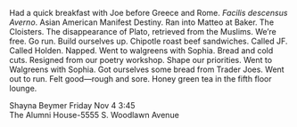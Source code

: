Had a quick breakfast with Joe before Greece and Rome. *Facilis descensus Averno*. Asian American Manifest Destiny. Ran into Matteo at Baker. The Cloisters. The disappearance of Plato, retrieved from the Muslims. We’re free. Go run. Build ourselves up. Chipotle roast beef sandwiches. Called JF. Called Holden. Napped. Went to walgreens with Sophia. Bread and cold cuts. Resigned from our poetry workshop. Shape our priorities. Went to Walgreens with Sophia. Got ourselves some bread from Trader Joes. Went out to run. Felt good—rough and sore. Honey green tea in the fifth floor lounge. 

Shayna Beymer Friday Nov 4 3:45  
The Alumni House-5555 S. Woodlawn Avenue
